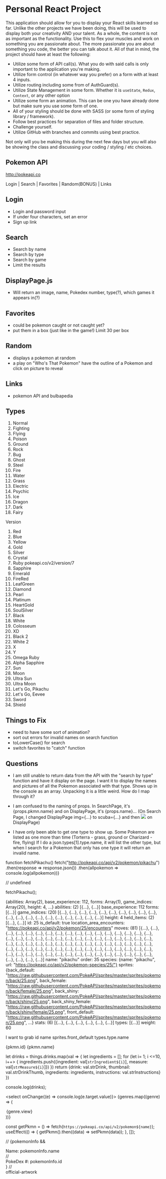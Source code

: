 # Personal React Project

This application should allow for you to display your React skills learned so far. Unlike the other projects we have been doing, this will be used to display both your creativity AND your talent. As a whole, the content is not as important as the functionality. Use this to flex your muscles and work on something you are passionate about. The more passionate you are about something you code, the better you can talk about it. All of that in mind, the project should have at least the following:

- Utilize some form of API call(s). What you do with said calls is only important to the application you're making.
- Utilize form control (in whatever way you prefer) on a form with at least 4 inputs.
- Utilize routing including some from of AuthGuard(s).
- Utilize State Management in some form. Whether it is `useState`, `Redux`, `Context`, or any other option
- Utilize some form an animation. This can be one you have already done but make sure you use some form of one.
- All of your styling should be done with SASS (or some form of styling library / framework).
- Follow best practices for separation of files and folder structure.
- Challenge yourself.
- Utilize GitHub with branches and commits using best practice.

Not only will you be making this during the next few days but you will also be showing the class and discussing your coding / styling / etc choices.

## Pokemon API

http://pokeapi.co

Login | Search | Favorites | Random(BONUS) | Links

## Login

- Login and password input
- If under four characters, set an error
- Sign up link

## Search

- Search by name
- Search by type
- Search by game
- Limit the results

## DisplayPage.js

- Will return an image, name, Pokedex number, type(?), which games it appears in(?)

## Favorites

- could be pokemon caught or not caught yet?
- put them in a box (just like in the game!) Limit 30 per box

## Random

- displays a pokemon at random
- a play on "Who's That Pokemon" have the outline of a
  Pokemon and click on picture to reveal

## Links

- pokemon API and bulbapedia

## Types

1. Normal
2. Fighting
3. Flying
4. Poison
5. Ground
6. Rock
7. Bug
8. Ghost
9. Steel
10. Fire
11. Water
12. Grass
13. Electric
14. Psychic
15. Ice
16. Dragon
17. Dark
18. Fairy

Version

1. Red
2. Blue
3. Yellow
4. Gold
5. Silver
6. Crystal
7. Ruby pokeapi.co/v2/version/7
8. Sapphire
9. Emerald
10. FireRed
11. LeafGreen
12. Diamond
13. Pearl
14. Platinum
15. HeartGold
16. SoulSilver
17. Black
18. White
19. Colosseum
20. XD
21. Black 2
22. White 2
23. X
24. Y
25. Omega Ruby
26. Alpha Sapphire
27. Sun
28. Moon
29. Ultra Sun
30. Ultra Moon
31. Let's Go, Pikachu
32. Let's Go, Eevee
33. Sword
34. Shield

## Things to Fix

- need to have some sort of animation?
- sort out errors for invalid names on search function
- toLowerCase() for search
- switch favorites to "catch" function

## Questions

- I am still unable to return data from the API with the "search by type" function and have it display on the page. I want it to display the names and pictures of all the Pokemon associated with that type. Shows up in the console as an array. Unpacking it is a little weird. How do I map through it?

- I am confused to the naming of props. In SearchPage, it's {props.pkmn.name} and on DisplayPage, it's {props.name}... (On Search Page, I changed DisplayPage img={...} to scuba={...} and then <img src={props.scuba}> on DisplayPage)

- I have only been able to get one type to show up. Some Pokemon are listed as one more than time (Torterra - grass, ground or Charizard - fire, flying) If I do a json.types[1].type.name, it will list the other type, but when I search for a Pokemon that only has one type it will return an invalid name.

function fetchPikachu()
fetch("http://pokeapi.co/api/v2/pokemon/pikachu")
.then(response => response.json())
.then(allpokemon => console.log(allpokemon))}

// undefined

fetchPikachu();

{abilities: Array(2), base_experience: 112, forms: Array(1), game_indices: Array(20), height: 4, …}
abilities: (2) [{…}, {…}]
base_experience: 112
forms: [{…}]
game_indices: (20) [{…}, {…}, {…}, {…}, {…}, {…}, {…}, {…}, {…}, {…}, {…}, {…}, {…}, {…}, {…}, {…}, {…}, {…}, {…}, {…}]
height: 4
held_items: (2) [{…}, {…}]
id: 25
is_default: true
location_area_encounters: "https://pokeapi.co/api/v2/pokemon/25/encounters"
moves: (81) [{…}, {…}, {…}, {…}, {…}, {…}, {…}, {…}, {…}, {…}, {…}, {…}, {…}, {…}, {…}, {…}, {…}, {…}, {…}, {…}, {…}, {…}, {…}, {…}, {…}, {…}, {…}, {…}, {…}, {…}, {…}, {…}, {…}, {…}, {…}, {…}, {…}, {…}, {…}, {…}, {…}, {…}, {…}, {…}, {…}, {…}, {…}, {…}, {…}, {…}, {…}, {…}, {…}, {…}, {…}, {…}, {…}, {…}, {…}, {…}, {…}, {…}, {…}, {…}, {…}, {…}, {…}, {…}, {…}, {…}, {…}, {…}, {…}, {…}, {…}, {…}, {…}, {…}, {…}, {…}, {…}]
name: "pikachu"
order: 35
species: {name: "pikachu", url: "https://pokeapi.co/api/v2/pokemon-species/25/"}
sprites: {back_default: "https://raw.githubusercontent.com/PokeAPI/sprites/master/sprites/pokemon/back/25.png", back_female: "https://raw.githubusercontent.com/PokeAPI/sprites/master/sprites/pokemon/back/female/25.png", back_shiny: "https://raw.githubusercontent.com/PokeAPI/sprites/master/sprites/pokemon/back/shiny/25.png", back_shiny_female: "https://raw.githubusercontent.com/PokeAPI/sprites/master/sprites/pokemon/back/shiny/female/25.png", front_default: "https://raw.githubusercontent.com/PokeAPI/sprites/master/sprites/pokemon/25.png", …}
stats: (6) [{…}, {…}, {…}, {…}, {…}, {…}]
types: [{…}]
weight: 60

I want to grab
id
name
sprites.front_default
types.type.name

{pkmn.id} {pkmn.name}

let drinks = things.drinks.map(val => {
let ingredients = [];
for (let i= 1; i <=10, i++> {
ingredients.push({ingredient: val[`strIngredient${i}`], measure: val[`strMeasure${i}`]})
})
return {drink: val.strDrink, thumbnail: val.strDrinkThumb, ingredients: ingredients, instructions: val.strInstructions}
})

console.log(drinks);

<select onChange{(e) => console.log(e.target.value)}>
{genres.map((genre) => (

  <option key={genre.value} value={genre.value}>
  {genre.view}
  </option>
))}
</select>

const getPkmn = () => fetch(`https://pokeapi.co/api/v2/pokemon${name}`);
useEffect(() => {
getPkmn().then((data) => setPkmn(data));
}, []);

// {pokemonInfo && <div>Name: pokemonInfo.name</div>
// <div>PokeDex #: pokemonInfo.id</div>}
// <div>official-artwork</div>
